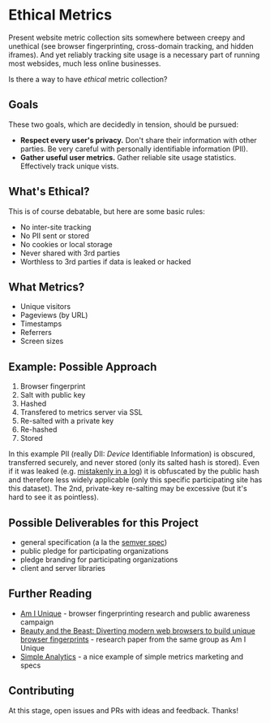 # Ethical Metrics

Present website metric collection sits somewhere between creepy and unethical (see browser fingerprinting, cross-domain tracking, and hidden iframes). And yet reliably tracking site usage is a necessary part of running most websides, much less online businesses.

Is there a way to have _ethical_ metric collection?

## Goals

These two goals, which are decidedly in tension, should be pursued:

- **Respect every user's privacy.** Don't share their information with other parties. Be very careful with personally identifiable information (PII).
- **Gather useful user metrics.** Gather reliable site usage statistics. Effectively track unique vists.

## What's Ethical?

This is of course debatable, but here are some basic rules:

- No inter-site tracking
- No PII sent or stored
- No cookies or local storage
- Never shared with 3rd parties
- Worthless to 3rd parties if data is leaked or hacked

## What Metrics?

- Unique visitors
- Pageviews (by URL)
- Timestamps
- Referrers
- Screen sizes

## Example: Possible Approach

1. Browser fingerprint
1. Salt with public key
1. Hashed
1. Transfered to metrics server via SSL
1. Re-salted with a private key
1. Re-hashed
2. Stored

In this example PII (really DII: _Device_ Identifiable Information) is obscured, transferred securely, and never stored (only its salted hash is stored). Even if it was leaked (e.g. [mistakenly in a log](https://www.bleepingcomputer.com/news/security/twitter-admits-recording-plaintext-passwords-in-internal-logs-just-like-github/)) it is obfuscated by the public hash and therefore less widely applicable (only this specific participating site has this dataset). The 2nd, private-key re-salting may be excessive (but it's hard to see it as pointless). 

## Possible Deliverables for this Project

- general specification (a la the [semver spec](https://semver.org/))
- public pledge for participating organizations
- pledge branding for participating organizations
- client and server libraries 

## Further Reading

- [Am I Unique](https://amiunique.org) - browser fingerprinting research and public awareness campaign
- [Beauty and the Beast: Diverting modern web browsers
to build unique browser fingerprints](https://hal.inria.fr/hal-01285470/file/beauty-sp16.pdf) - research paper from the same group as Am I Unique
- [Simple Analytics](https://simpleanalytics.io) - a nice example of simple metrics marketing and specs

## Contributing

At this stage, open issues and PRs with ideas and feedback. Thanks!
